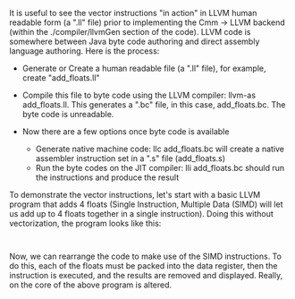 
It is useful to see the vector instructions "in action" in LLVM human readable form (a ".ll" file) prior to implementing the Cmm -\> LLVM backend (within the ./compiler/llvmGen section of the code).  LLVM code is somewhere between Java byte code authoring and direct assembly language authoring.  Here is the process:


- Generate or Create a human readable file (a ".ll" file), for example, create "add\_floats.ll"
- Compile this file to byte code using the LLVM compiler:  llvm-as add\_floats.ll.  This generates a ".bc" file, in this case, add\_floats.bc.  The byte code is unreadable.
- Now there are a few options once byte code is available

  - Generate native machine code:  llc add\_floats.bc will create a native assembler instruction set in a ".s" file (add\_floats.s)
  - Run the byte codes on the JIT compiler:  lli add\_floats.bc should run the instructions and produce the result


To demonstrate the vector instructions, let's start with a basic LLVM program that adds 4 floats (Single Instruction, Multiple Data (SIMD) will let us add up to 4 floats together in a single instruction).  Doing this without vectorization, the program looks like this:


```wiki


```


Now, we can rearrange the code to make use of the SIMD instructions.  To do this, each of the floats must be packed into the data register, then the instruction is executed, and the results are removed and displayed.  Really, on the core of the above program is altered.


```wiki

```
